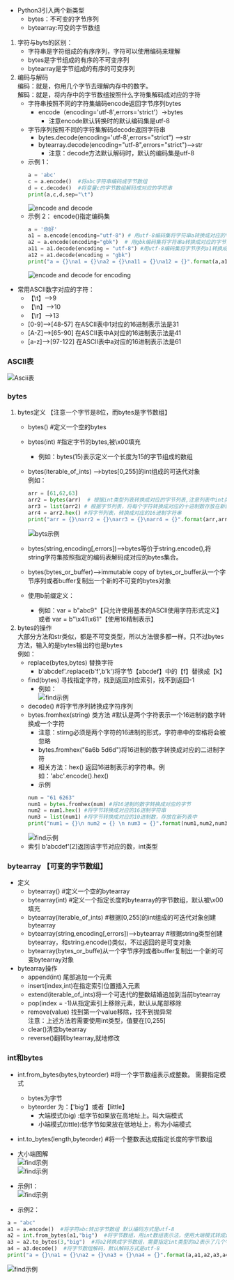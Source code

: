 * Python3引入两个新类型
    * bytes：不可变的字节序列
    * bytearray:可变的字节数组
1. 字符与byts的区别：
    * 字符串是字符组成的有序序列，字符可以使用编码来理解
    * bytes是字节组成的有序的不可变序列
    * bytearray是字节组成的有序的可变序列
2. 编码与解码  
    编码：就是，你用几个字节去理解内存中的数字。  
    解码：就是，将内存中的字节数组按照什么字符集解码成对应的字符
    * 字符串按照不同的字符集编码encode返回字节序列bytes  
        * encode（encoding='utf-8',errors='strict'）->bytes
            * 注意encode默认转换时的默认编码集是utf-8
    * 字节序列按照不同的字符集解码decode返回字符串
        * bytes.decode(encoding='utf-8',errors="strict") -->str 
        * bytearray.decode(encoding="utf-8",errors="strict")-->str  
            * 注意：decode方法默认解码时，默认的编码集是utf-8   
    * 示例 1：
        ````python
        a = 'abc'
        c = a.encode()  #将abc字符串编码成字节数组
        d = c.decode()  #将变量c的字节数组解码成对应的字符串
        print(a,c,d,sep="\t")
        ````
        ![encode and decode](..\img\bytes02.jpg) 
    * 示例 2：  encode()指定编码集
        ````python
        a = '你好'
        a1 = a.encode(encoding="utf-8") # 用utf-8编码集将字符串a转换成对应的字节数组
        a2 = a.encode(encoding="gbk")  # 用gbk编码集将字符串a转换成对应的字节数组
        a11 = a1.decode(encoding = "utf-8") #用utf-8编码集将字节序列a1转换成对应的字符（注意编码时和解码时的编码集要保持一致，不然会出现如下a12乱码）
        a12 = a1.decode(encoding = "gbk")
        print("a = {}\na1 = {}\na2 = {}\na11 = {}\na12 = {}".format(a,a1,a2,a11,a12))
        ````
        ![encode and decode for encoding](..\img\bytes05.jpg)   

* 常用ASCII数字对应的字符：  
    * 【\t】-->9   
    * 【\n】-->10  
    * 【\r】-->13  
    * [0-9]-->[48-57]   在ASCII表中1对应的16进制表示法是31  
    * [A-Z]-->[65-90]   在ASCII表中A对应的16进制表示法是41
    * [a-z]-->[97-122]  在ASCII表中a对应的16进制表示法是61
### ASCII表
![Ascii表](..\img\ASCII表.jpg)
### bytes
1. bytes定义  【注意一个字节是8位，而bytes是字节数组】
    * bytes() #定义一个空的bytes
    * bytes(int) #指定字节的bytes,被\x00填充 
        * 例如：bytes(15)表示定义一个长度为15的字节组成的数组
    * bytes(iterable_of_ints) -->bytes[0,255]的int组成的可迭代对象  
        例如：  
        ````python
        arr = [61,62,63]
        arr2 = bytes(arr)  # 根据int类型列表转换成对应的字节列表,注意列表中int类型的值取值范围是【0-255】
        arr3 = list(arr2) # 根据字节列表，将每个字符转换成对应的十进制数存放在新的list列表里面
        arr4 = arr2.hex() #将字节列表，转换成对应的16进制字符串
        print("arr = {}\narr2 = {}\narr3 = {}\narr4 = {}".format(arr,arr2,arr3,arr4))
        ````    
        ![byts示例](..\img\bytes03.jpg) 

    * bytes(string,encoding[,errors])-->bytes等价于string.encode(),将string字符集按照指定的编码表解码成对应的bytes集合。
    * bytes(bytes_or_buffer)-->immutable copy of bytes_or_buffer从一个字节序列或者buffer复制出一个新的不可变的bytes对象
    * 使用b前缀定义：
        * 例如：var = b"abc9"【只允许使用基本的ASCII使用字符形式定义】或者 var = b"\x41\x61"【使用16精制表示】 
2. bytes的操作  
    大部分方法和str类似，都是不可变类型，所以方法很多都一样。只不过bytes方法，输入的是bytes输出的也是bytes  
例如：  
    * replace(bytes,bytes) 替换字符
        * b'abcdef'.replace(b'f',b'k')将字节【abcdef】中的【f】替换成【k】 
    * find(bytes) 寻找指定字符，找到返回对应索引，找不到返回-1
        * 例如：  
        ![find示例](..\img\bytes01.jpg)   
    * decode()  #将字节序列转换成字符序列
    * bytes.fromhex(string)  类方法 #默认是两个字符表示一个16进制的数字转换成一个字符 
        * 注意：stirng必须是两个字符的16进制的形式，字符串中的空格将会被忽略
        * bytes.fromhex("6a6b 5d6d")将16进制的数字转换成对应的二进制字符
        * 相关方法：hex() 返回16进制表示的字符串。例如：'abc'.encode().hex() 
        * 示例
        ````python
        num = "61 6263"
        num1 = bytes.fromhex(num) #将16进制的数字转换成对应的字节
        num2 = num1.hex() #将字节转换成对应的16进制字符串
        num3 = list(num1) #将字节转换成对应的10进制数，存放在新列表中
        print("num1 = {}\n num2 = {} \n num3 = {}".format(num1,num2,num3))
        ````  
        ![find示例](..\img\bytes04.jpg)  
    * 索引
        b'abcdef'[2]返回该字节对应的数，int类型  
### bytearray 【可变的字节数组】
* 定义
    * bytearray()  #定义一个空的bytearray
    * bytearray(int)    #定义一个指定长度的bytearray的字节数组，默认被\x00填充
    * bytearray(iterable_of_ints)   #根据[0,255]的int组成的可迭代对象创建bytearray
    * bytearray(string,encoding[,errors])-->bytearray  #根据string类型创建bytearray，和string.encode()类似，不过返回的是可变对象
    * bytearray(bytes_or_buffe)从一个字节序列或者buffer复制出一个新的可变bytearray对象
* bytearray操作
    * append(int) 尾部追加一个元素
    * insert(index,int)在指定索引位置插入元素
    * extend(iterable_of_ints)将一个可迭代的整数结婚追加到当前bytearray
    * pop(index = -1)从指定索引上移除元素，默认从尾部移除
    * remove(value) 找到第一个value移除，找不到抛异常  
    注意：上述方法若需要使用int类型，值要在[0,255]
    * clear()清空bytearray
    * reverse()翻转bytearray,就地修改
### int和bytes  
* int.from_bytes(bytes,byteorder) #将一个字节数组表示成整数。 需要指定模式
    * bytes为字节
    * byteorder 为：【'big'】或者【little】
        * 大端模式(big) :低字节如果放在高地址上。叫大端模式
        * 小端模式(tittle):低字节如果放在低地址上，称为小端模式
* int.to_bytes(length,byteorder) #将一个整数表达成指定长度的字节数组
* 大小端图解  
![find示例](..\img\bytes06.jpg)  
![find示例](..\img\bytes07.jpg)  

* 示例1：  
![find示例](..\img\bytes08.jpg)   
* 示例2： 
````python
a = "abc"
a1 = a.encode()  #将字符abc转出字节数组 默认编码方式是utf-8
a2 = int.from_bytes(a1,"big")  #将字节数组，用int数组表示法，使用大端模式转成int类型
a3 = a2.to_bytes(3,"big")  #将a2转换成字节数组，需要指定int类型的a2表示了几个字节，使用了什么模式
a4 = a3.decode()  #将字节数组解码，默认解码方式是utf-8
print("a = {}\na1 = {}\na2 = {}\na3 = {}\na4 = {}".format(a,a1,a2,a3,a4))
````  
![find示例](..\img\bytes09.jpg) 